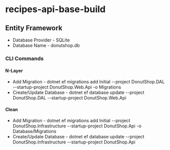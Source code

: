 # recipes-api-base-build

## Entity Framework

- Database Provider - SQLite
- Database Name - donutshop.db

### CLI Commands

#### N-Layer

- Add Migration - dotnet ef migrations add Initial --project DonutShop.DAL --startup-project DonutShop.Web.Api -o Migrations
- Create/Update Database - dotnet ef database update --project DonutShop.DAL --startup-project DonutShop.Web.Api

#### Clean

- Add Migration - dotnet ef migrations add Initial --project DonutShop.Infrastructure --startup-project DonutShop.Api -o Database/Migrations
- Create/Update Database - dotnet ef database update --project DonutShop.Infrastructure --startup-project DonutShop.Api
